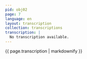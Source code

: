 ```yaml
---
pid: obj02
page: 7
language: en
layout: transcription
collection: transcriptions
transcription: |
  No transcription available.
---
```


{{ page.transcription | markdownify }}
